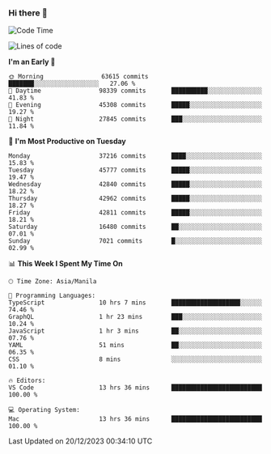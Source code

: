 ### Hi there 👋

<!--START_SECTION:waka-->
![Code Time](http://img.shields.io/badge/Code%20Time-4%2C645%20hrs%2055%20mins-blue)

![Lines of code](https://img.shields.io/badge/From%20Hello%20World%20I%27ve%20Written-104.2%20million%20lines%20of%20code-blue)

**I'm an Early 🐤** 

```text
🌞 Morning                63615 commits       ███████░░░░░░░░░░░░░░░░░░   27.06 % 
🌆 Daytime                98339 commits       ██████████░░░░░░░░░░░░░░░   41.83 % 
🌃 Evening                45308 commits       █████░░░░░░░░░░░░░░░░░░░░   19.27 % 
🌙 Night                  27845 commits       ███░░░░░░░░░░░░░░░░░░░░░░   11.84 % 
```
📅 **I'm Most Productive on Tuesday** 

```text
Monday                   37216 commits       ████░░░░░░░░░░░░░░░░░░░░░   15.83 % 
Tuesday                  45777 commits       █████░░░░░░░░░░░░░░░░░░░░   19.47 % 
Wednesday                42840 commits       █████░░░░░░░░░░░░░░░░░░░░   18.22 % 
Thursday                 42962 commits       █████░░░░░░░░░░░░░░░░░░░░   18.27 % 
Friday                   42811 commits       █████░░░░░░░░░░░░░░░░░░░░   18.21 % 
Saturday                 16480 commits       ██░░░░░░░░░░░░░░░░░░░░░░░   07.01 % 
Sunday                   7021 commits        █░░░░░░░░░░░░░░░░░░░░░░░░   02.99 % 
```


📊 **This Week I Spent My Time On** 

```text
🕑︎ Time Zone: Asia/Manila

💬 Programming Languages: 
TypeScript               10 hrs 7 mins       ███████████████████░░░░░░   74.46 % 
GraphQL                  1 hr 23 mins        ███░░░░░░░░░░░░░░░░░░░░░░   10.24 % 
JavaScript               1 hr 3 mins         ██░░░░░░░░░░░░░░░░░░░░░░░   07.76 % 
YAML                     51 mins             ██░░░░░░░░░░░░░░░░░░░░░░░   06.35 % 
CSS                      8 mins              ░░░░░░░░░░░░░░░░░░░░░░░░░   01.10 % 

🔥 Editors: 
VS Code                  13 hrs 36 mins      █████████████████████████   100.00 % 

💻 Operating System: 
Mac                      13 hrs 36 mins      █████████████████████████   100.00 % 
```


 Last Updated on 20/12/2023 00:34:10 UTC
<!--END_SECTION:waka-->


<!--
**rad182/rad182** is a ✨ _special_ ✨ repository because its `README.md` (this file) appears on your GitHub profile.

Here are some ideas to get you started:

- 🔭 I’m currently working on ...
- 🌱 I’m currently learning ...
- 👯 I’m looking to collaborate on ...
- 🤔 I’m looking for help with ...
- 💬 Ask me about ...
- 📫 How to reach me: ...
- 😄 Pronouns: ...
- ⚡ Fun fact: ...
-->
